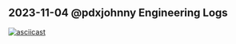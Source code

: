 ## 2023-11-04 @pdxjohnny Engineering Logs

[![asciicast](https://asciinema.org/a/619198.svg)](https://asciinema.org/a/619198)